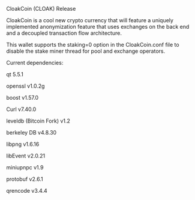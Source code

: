 CloakCoin (CLOAK) Release

CloakCoin is a cool new crypto currency that will feature a uniquely implemented anonymization feature that uses exchanges on the back end and a decoupled transaction flow architecture.

This wallet supports the staking=0 option in the CloakCoin.conf file to disable the stake miner thread for pool and exchange operators.

Current dependencies:

qt 5.5.1

openssl v1.0.2g

boost v1.57.0

Curl v7.40.0

leveldb (Bitcoin Fork) v1.2

berkeley DB v4.8.30

libpng v1.6.16

libEvent v2.0.21

miniupnpc v1.9

protobuf v2.6.1

qrencode v3.4.4
 

